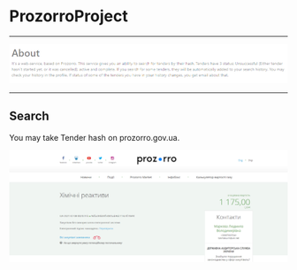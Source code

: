 # ProzorroProject
____
![About](https://github.com/Alekseev0/images/blob/main/About.PNG)
____
## Search
You may take Tender hash on prozorro.gov.ua.

![Prozorro](https://github.com/Alekseev0/images/blob/main/Prozorro.gov.ua.PNG)
